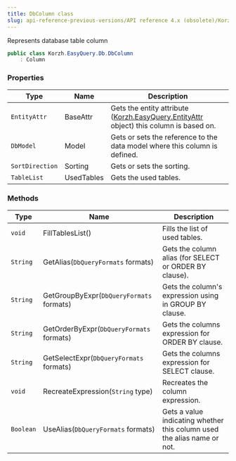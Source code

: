 ```yaml
---
title: DbColumn class
slug: api-reference-previous-versions/API reference 4.x (obsolete)/Korzh.EasyQuery.Db namespace/dbcolumn-class
---
```



Represents database table column
```csharp
public class Korzh.EasyQuery.Db.DbColumn
    : Column

```

### Properties

| Type | Name | Description | 
| --- | --- | --- | 
| `EntityAttr` | BaseAttr | Gets the entity attribute ([Korzh.EasyQuery.EntityAttr](/api-reference-4x/korzh-easyquery-namespace/entityattr-class) object) this column is based on. | 
| `DbModel` | Model | Gets or sets the reference to the data model where this column is defined. | 
| `SortDirection` | Sorting | Gets or sets the sorting. | 
| `TableList` | UsedTables | Gets the used tables. | 


### Methods

| Type | Name | Description | 
| --- | --- | --- | 
| `void` | FillTablesList() | Fills the list of used tables. | 
| `String` | GetAlias(`DbQueryFormats` formats) | Gets the column alias (for SELECT or ORDER BY clause). | 
| `String` | GetGroupByExpr(`DbQueryFormats` formats) | Gets the column's expression using in GROUP BY clause. | 
| `String` | GetOrderByExpr(`DbQueryFormats` formats) | Gets the columns expression for ORDER BY clause. | 
| `String` | GetSelectExpr(`DbQueryFormats` formats) | Gets the columns expression for SELECT clause. | 
| `void` | RecreateExpression(`String` type) | Recreates the column expression. | 
| `Boolean` | UseAlias(`DbQueryFormats` formats) | Gets a value indicating whether this column used the alias name or not. |